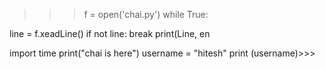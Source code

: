 >>> f = open('chai.py')
>>> while True:

line = f.xeadLine()
if not line: break
print(Line, en

import time
print("chai is here")
username = "hitesh"
print (username)>>>